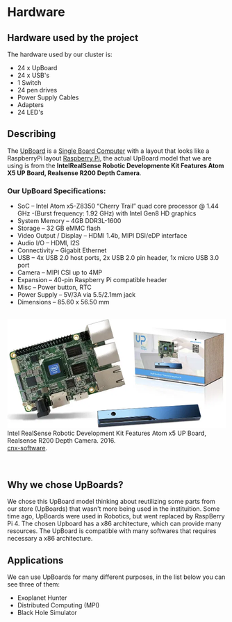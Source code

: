 # __Hardware__

## __Hardware used by the project__

The hardware used by our cluster is:
- 24 x UpBoard
- 24 x USB's
- 1 Switch
- 24 pen drives
- Power Supply Cables
- Adapters
- 24 LED's

## __Describing__

The [UpBoard](https://up-board.org/up/specifications, "UpBoard Specifications") is a [Single Board Computer](https://en.wikipedia.org/wiki/Single-board_computer, "Single Board Computer Description") with a layout that looks like a RaspberryPi layout [Raspberry Pi](https://en.wikipedia.org/wiki/Raspberry_Pi, "RaspBerryPi Description"), the actual UpBoard model that we are using is from the __IntelRealSense Robotic Developmente Kit Features Atom X5 UP Board, Realsense R200 Depth Camera__.


### __Our UpBoard Specifications:__
- SoC – Intel Atom x5-Z8350 “Cherry Trail” quad core processor @ 1.44 GHz -(Burst frequency: 1.92 GHz) with Intel Gen8 HD graphics
- System Memory –  4GB DDR3L-1600
- Storage – 32 GB eMMC flash
- Video Output / Display – HDMI 1.4b, MIPI DSI/eDP interface
- Audio I/O – HDMI, I2S
- Connectivity – Gigabit Ethernet
- USB – 4x USB 2.0 host ports, 2x USB 2.0 pin header, 1x micro USB 3.0 port
- Camera – MIPI CSI up to 4MP
- Expansion – 40-pin Raspberry Pi compatible header
- Misc – Power button, RTC
- Power Supply – 5V/3A via 5.5/2.1mm jack
- Dimensions – 85.60 x 56.50 mm
 
<br>
<div><img src="images/Intel-RealSense-Robotic-Development-Kit.webp" /></div>
<div>Intel RealSense Robotic Development Kit Features Atom x5 UP Board, Realsense R200 Depth Camera. 2016.<a href="https://www.cnx-software.com/2016/04/14/intel-realsense-robotic-development-kit-features-atom-x5-up-board-realsense-r200-depth-camera/"> <br> cnx-software</a>.</div>

<br>
<br>

## Why we chose UpBoards?
We chose this UpBoard model thinking about reutilizing some parts from our store (UpBoards) that wasn't more being used in the instituition. Some time ago, UpBoards were used in Robotics, but went replaced by RaspBerry Pi 4.
The chosen Upboard has a x86 architecture, which can provide many resources. The UpBoard is compatible with many softwares that requires necessary a x86 architecture.

## Applications

We can use UpBoards for many different purposes, in the list below you can see three of them:

- Exoplanet Hunter
- Distributed Computing (MPI)
- Black Hole Simulator


